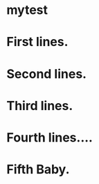 mytest
======

First lines.
===========

Second lines.
===========

Third lines.
===========

Fourth lines....
============

Fifth Baby.
===========